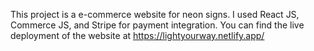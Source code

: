 This project is a e-commerce website for neon signs. I used React JS, Commerce JS, and Stripe for payment integration. You can find the live deployment of the website at https://lightyourway.netlify.app/
